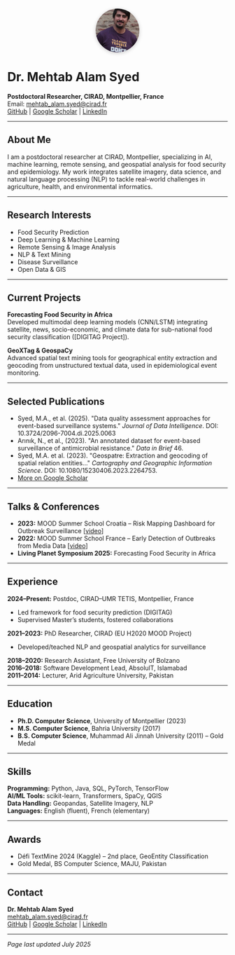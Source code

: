 
<img src="profile.jpg" alt="Mehtab Alam Syed" style="width:100px; height:100px; border-radius:50%; object-fit:cover; display:block; margin:auto; box-shadow: 0 2px 8px #cccccc;">

# Dr. Mehtab Alam Syed

**Postdoctoral Researcher, CIRAD, Montpellier, France**  
Email: mehtab_alam.syed@cirad.fr  
[GitHub](https://github.com/mehtab-alam) | [Google Scholar](https://scholar.google.com/) | [LinkedIn](https://www.linkedin.com/in/mehtab-alam-syed)

---

## About Me

I am a postdoctoral researcher at CIRAD, Montpellier, specializing in AI, machine learning, remote sensing, and geospatial analysis for food security and epidemiology. My work integrates satellite imagery, data science, and natural language processing (NLP) to tackle real-world challenges in agriculture, health, and environmental informatics.

---

## Research Interests

- Food Security Prediction
- Deep Learning & Machine Learning
- Remote Sensing & Image Analysis
- NLP & Text Mining
- Disease Surveillance
- Open Data & GIS

---

## Current Projects

**Forecasting Food Security in Africa**  
Developed multimodal deep learning models (CNN/LSTM) integrating satellite, news, socio-economic, and climate data for sub-national food security classification ([DIGITAG Project]).

**GeoXTag & GeospaCy**  
Advanced spatial text mining tools for geographical entity extraction and geocoding from unstructured textual data, used in epidemiological event monitoring.

---

## Selected Publications

- Syed, M.A., et al. (2025). "Data quality assessment approaches for event-based surveillance systems." *Journal of Data Intelligence*. DOI: 10.3724/2096-7004.di.2025.0063
- Arınık, N., et al., (2023). "An annotated dataset for event-based surveillance of antimicrobial resistance." *Data in Brief* 46.
- Syed, M.A. et al. (2023). "Geospatre: Extraction and geocoding of spatial relation entities..." *Cartography and Geographic Information Science*. DOI: 10.1080/15230406.2023.2264753.
- [More on Google Scholar](https://scholar.google.com/)

---

## Talks & Conferences

- **2023:** MOOD Summer School Croatia – Risk Mapping Dashboard for Outbreak Surveillance [[video](https://doi.org/10.5446/62453)]
- **2022:** MOOD Summer School France – Early Detection of Outbreaks from Media Data [[video](https://doi.org/10.5446/13748)]
- **Living Planet Symposium 2025:** Forecasting Food Security in Africa

---

## Experience

**2024–Present:** Postdoc, CIRAD–UMR TETIS, Montpellier, France  
- Led framework for food security prediction (DIGITAG)  
- Supervised Master’s students, fostered collaborations

**2021–2023:** PhD Researcher, CIRAD (EU H2020 MOOD Project)  
- Developed/teached NLP and geospatial analytics for surveillance

**2018–2020:** Research Assistant, Free University of Bolzano  
**2016–2018:** Software Development Lead, AbsolulT, Islamabad  
**2011–2014:** Lecturer, Arid Agriculture University, Pakistan

---

## Education

- **Ph.D. Computer Science**, University of Montpellier (2023)
- **M.S. Computer Science**, Bahria University (2017)
- **B.S. Computer Science**, Muhammad Ali Jinnah University (2011) – Gold Medal

---

## Skills

**Programming:** Python, Java, SQL, PyTorch, TensorFlow  
**AI/ML Tools:** scikit-learn, Transformers, SpaCy, QGIS  
**Data Handling:** Geopandas, Satellite Imagery, NLP  
**Languages:** English (fluent), French (elementary)

---

## Awards

- Défi TextMine 2024 (Kaggle) – 2nd place, GeoEntity Classification
- Gold Medal, BS Computer Science, MAJU, Pakistan

---

## Contact

**Dr. Mehtab Alam Syed**  
mehtab_alam.syed@cirad.fr  
[GitHub](https://github.com/mehtab-alam) | [Google Scholar](https://scholar.google.com/) | [LinkedIn](https://www.linkedin.com/in/mehtab-alam-syed)

---

*Page last updated July 2025*
